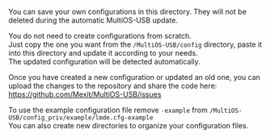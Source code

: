 You can save your own configurations in this directory. They will not be deleted during the automatic MultiOS-USB update.

You do not need to create configurations from scratch.  
Just copy the one you want from the `/MultiOS-USB/config` directory, paste it into this directory and update it according to your needs.  
The updated configuration will be detected automatically.

Once you have created a new configuration or updated an old one, you can upload the changes to the repository and share the code here:
https://github.com/Mexit/MultiOS-USB/issues

To use the example configuration file remove `-example` from `/MultiOS-USB/config_priv/example/lmde.cfg-example`  
You can also create new directories to organize your configuration files.
